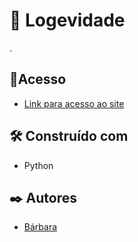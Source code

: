 # 📄 Logevidade

.

## 📌Acesso

* [Link para acesso ao site](**https://portfolio-kleybson.vercel.app**) 

## 🛠️ Construído com

* Python
## ✒️ Autores

* [Bárbara](https://github.com/babialvesz)
